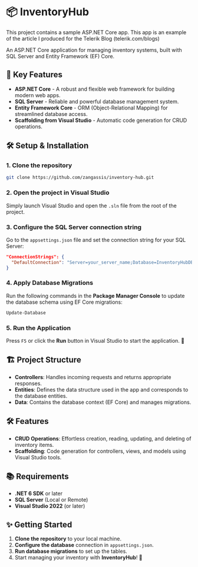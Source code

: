 # 📦 InventoryHub 

This project contains a sample ASP.NET Core app. This app is an example of the article I produced for the Telerik Blog (telerik.com/blogs)

An ASP.NET Core application for managing inventory systems, built with SQL Server and Entity Framework (EF) Core.

## 🌟 Key Features

- **ASP.NET Core** - A robust and flexible web framework for building modern web apps.
- **SQL Server** - Reliable and powerful database management system.
- **Entity Framework Core** - ORM (Object-Relational Mapping) for streamlined database access.
- **Scaffolding from Visual Studio** - Automatic code generation for CRUD operations.

## 🛠️ Setup & Installation

### 1. Clone the repository
```bash
git clone https://github.com/zangassis/inventory-hub.git
```

### 2. Open the project in Visual Studio

Simply launch Visual Studio and open the `.sln` file from the root of the project.

### 3. Configure the SQL Server connection string

Go to the `appsettings.json` file and set the connection string for your SQL Server:
```json
"ConnectionStrings": {
  "DefaultConnection": "Server=your_server_name;Database=InventoryHubDB;Trusted_Connection=True;"
}
```

### 4. Apply Database Migrations
Run the following commands in the **Package Manager Console** to update the database schema using EF Core migrations:
```bash
Update-Database
```

### 5. Run the Application
Press `F5` or click the **Run** button in Visual Studio to start the application. 🚀

## 🏗️ Project Structure

- **Controllers**: Handles incoming requests and returns appropriate responses.
- **Entities**: Defines the data structure used in the app and corresponds to the database entities.
- **Data**: Contains the database context (EF Core) and manages migrations.

## 🛠️ Features

- **CRUD Operations**: Effortless creation, reading, updating, and deleting of inventory items.
- **Scaffolding**: Code generation for controllers, views, and models using Visual Studio tools.

## 📚 Requirements

- **.NET 6 SDK** or later
- **SQL Server** (Local or Remote)
- **Visual Studio 2022** (or later)

## ✨ Getting Started

1. **Clone the repository** to your local machine.
2. **Configure the database** connection in `appsettings.json`.
3. **Run database migrations** to set up the tables.
4. Start managing your inventory with **InventoryHub**! 🛒
